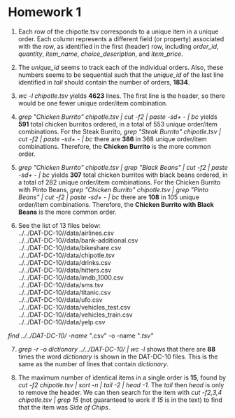 # Homework 1

1. Each row of the chipotle.tsv corresponds to a unique item in a unique order. Each column represents a different field (or property) associated with the row, as identified in the first (header) row, including *order_id*, *quantity*, *item_name*, *choice_description*, and *item_price*.

2. The *unique_id* seems to track each of the individual orders. Also, these numbers seems to be sequential such that the *unique_id* of the last line identified in *tail* should contain the number of orders, **1834**.

3. *wc -l chipotle.tsv* yields **4623** lines. The first line is the header, so there would be one fewer unique order/item combination.

4. *grep "Chicken Burrito" chipotle.tsv | cut -f2 | paste -sd+ - | bc* yields **591** total chicken burritos ordered, in a total of 553 unique order/item combinations. For the Steak Burrito, *grep "Steak Burrito" chipotle.tsv | cut -f2 | paste -sd+ - | bc* there are **386** in 368 unique order/item combinations. Therefore, the **Chicken Burrito** is the more common order. 

5. *grep "Chicken Burrito" chipotle.tsv | grep "Black Beans" | cut -f2 | paste -sd+ - | bc* yields **307** total chicken burritos with black beans ordered, in a total of 282 unique order/item combinations. For the Chicken Burrito with Pinto Beans, *grep "Chicken Burrito" chipotle.tsv | grep "Pinto Beans" | cut -f2 | paste -sd+ - | bc* there are **108** in 105 unique order/item combinations. Therefore, the **Chicken Burrito with Black Beans** is the more common order. 

6. See the list of 13 files below:  
  ../../DAT-DC-10//data/airlines.csv  
  ../../DAT-DC-10//data/bank-additional.csv  
  ../../DAT-DC-10//data/bikeshare.csv  
  ../../DAT-DC-10//data/chipotle.tsv  
  ../../DAT-DC-10//data/drinks.csv  
  ../../DAT-DC-10//data/hitters.csv  
  ../../DAT-DC-10//data/imdb_1000.csv  
  ../../DAT-DC-10//data/sms.tsv  
  ../../DAT-DC-10//data/titanic.csv  
  ../../DAT-DC-10//data/ufo.csv  
  ../../DAT-DC-10//data/vehicles_test.csv  
  ../../DAT-DC-10//data/vehicles_train.csv  
  ../../DAT-DC-10//data/yelp.csv  

  *find ../../DAT-DC-10/ -name "*.csv" -o -name "*.tsv"*

7. *grep -r -o dictionary ../../DAT-DC-10/ | wc -l* shows that there are **88** times the word *dictionary* is shown in the DAT-DC-10 files. This is the same as the number of lines that contain *dictionary*.

8. The maximum number of identical items in a single order is **15**, found by *cut -f2 chipotle.tsv | sort -n | tail -2 | head -1*. The *tail* then *head* is only to remove the header. We can then search for the item with *cut -f2,3,4 chipotle.tsv | grep 15* (not guaranteed to work if *15* is in the text) to find that the item was *Side of Chips*.
